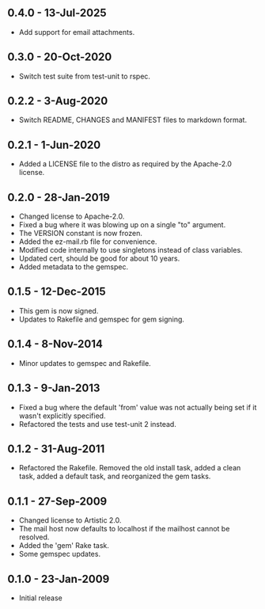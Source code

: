 ## 0.4.0 - 13-Jul-2025
- Add support for email attachments.

## 0.3.0 - 20-Oct-2020
- Switch test suite from test-unit to rspec.

## 0.2.2 - 3-Aug-2020
- Switch README, CHANGES and MANIFEST files to markdown format.

## 0.2.1 - 1-Jun-2020
- Added a LICENSE file to the distro as required by the Apache-2.0 license.

## 0.2.0 - 28-Jan-2019
- Changed license to Apache-2.0.
- Fixed a bug where it was blowing up on a single "to" argument.
- The VERSION constant is now frozen.
- Added the ez-mail.rb file for convenience.
- Modified code internally to use singletons instead of class variables.
- Updated cert, should be good for about 10 years.
- Added metadata to the gemspec.

## 0.1.5 - 12-Dec-2015
- This gem is now signed.
- Updates to Rakefile and gemspec for gem signing.

## 0.1.4 - 8-Nov-2014
- Minor updates to gemspec and Rakefile.

## 0.1.3 - 9-Jan-2013
- Fixed a bug where the default 'from' value was not actually being set
  if it wasn't explicitly specified.
- Refactored the tests and use test-unit 2 instead.

## 0.1.2 - 31-Aug-2011
- Refactored the Rakefile. Removed the old install task, added a clean
  task, added a default task, and reorganized the gem tasks.

## 0.1.1 - 27-Sep-2009
- Changed license to Artistic 2.0.
- The mail host now defaults to localhost if the mailhost cannot be resolved.
- Added the 'gem' Rake task.
- Some gemspec updates.

## 0.1.0 - 23-Jan-2009
- Initial release

